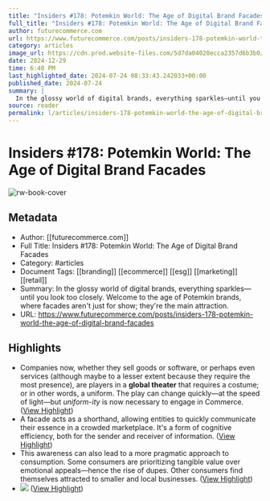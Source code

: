```yaml
---
title: "Insiders #178: Potemkin World: The Age of Digital Brand Facades"
full_title: "Insiders #178: Potemkin World: The Age of Digital Brand Facades"
author: futurecommerce.com
url: https://www.futurecommerce.com/posts/insiders-178-potemkin-world-the-age-of-digital-brand-facades
category: articles
image_url: https://cdn.prod.website-files.com/5d7da04028ecca2357d6b3b0/669ff3f492b6525d5a383aa4_unnamed%20(8).webp
date: 2024-12-29
time: 6:40 PM
last_highlighted_date: 2024-07-24 08:33:43.242033+00:00
published_date: 2024-07-24
summary: |
  In the glossy world of digital brands, everything sparkles—until you look too closely. Welcome to the age of Potemkin brands, where facades aren't just for show; they're the main attraction.
source: reader
permalink: l/articles/insiders-178-potemkin-world-the-age-of-digital-brand-facades
---
```

# Insiders #178: Potemkin World: The Age of Digital Brand Facades

![rw-book-cover](https://cdn.prod.website-files.com/5d7da04028ecca2357d6b3b0/669ff3f492b6525d5a383aa4_unnamed%20(8).webp)

## Metadata
- Author: [[futurecommerce.com]]
- Full Title: Insiders #178: Potemkin World: The Age of Digital Brand Facades
- Category: #articles
- Document Tags: [[branding]] [[ecommerce]] [[esg]] [[marketing]] [[retail]] 
- Summary: In the glossy world of digital brands, everything sparkles—until you look too closely. Welcome to the age of Potemkin brands, where facades aren't just for show; they're the main attraction.
- URL: https://www.futurecommerce.com/posts/insiders-178-potemkin-world-the-age-of-digital-brand-facades

## Highlights
- Companies now, whether they sell goods or software, or perhaps even services (although maybe to a lesser extent because they require the most presence), are players in a **global theater** that requires a costume; or in other words, a uniform. The play can change quickly—at the speed of light—but *uniform-ity* is now necessary to engage in Commerce. ([View Highlight](https://read.readwise.io/read/01j3hxrcgrq7cmgects10wq8r7))
- A facade acts as a shorthand, allowing entities to quickly communicate their essence in a crowded marketplace. It's a form of cognitive efficiency, both for the sender and receiver of information. ([View Highlight](https://read.readwise.io/read/01j3hxwb8erb233mq87cg13ttg))
- This awareness can also lead to a more pragmatic approach to consumption. Some consumers are prioritizing tangible value over emotional appeals—hence the rise of dupes. Other consumers find themselves attracted to smaller and local businesses. ([View Highlight](https://read.readwise.io/read/01j3hxzwbn1r01k5q9bw9y84kt))
- ![](https://cdn.prod.website-files.com/5d7da04028ecca2357d6b3b0/669ff46d9be528e1fea1f7ca_b68dc797.png) ([View Highlight](https://read.readwise.io/read/01j3hxzabhdrzzfqnmva58z7jc))


